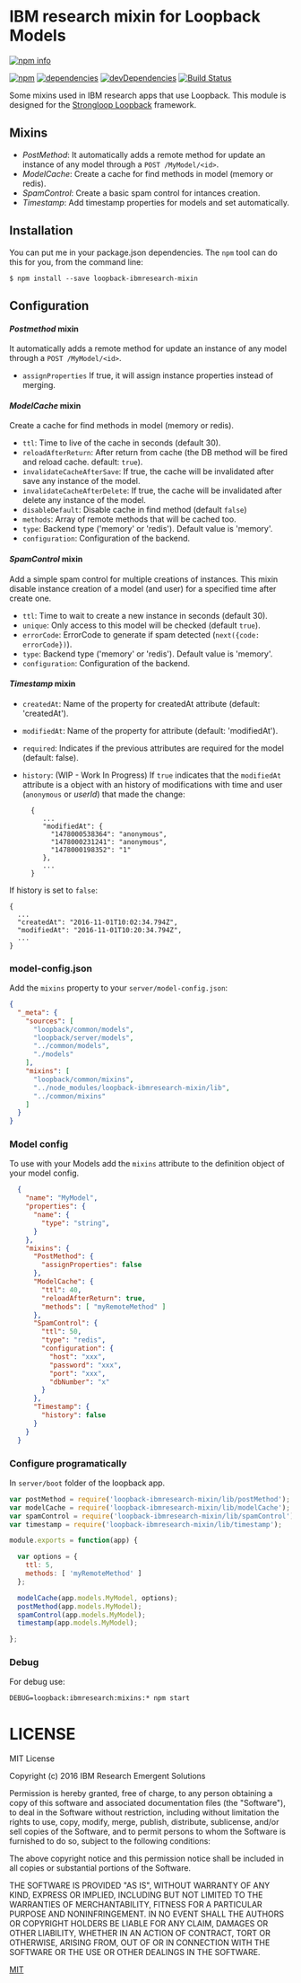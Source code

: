 # IBM research mixin for Loopback Models

[![npm info](https://nodei.co/npm/loopback-ibmresearch-mixin.png?downloads=true&downloadRank=true&stars=true)](https://npmjs.org/package/loopback-ibmresearch-mixin)

[![npm](https://img.shields.io/npm/v/loopback-ibmresearch-mixin.svg)]()
[![dependencies](https://img.shields.io/david/IBMResearch/loopback-ibmresearch-mixin.svg)]()
[![devDependencies](https://img.shields.io/david/dev/IBMResearch/loopback-ibmresearch-mixin.svg)]()
[![Build Status](https://img.shields.io/travis/IBMResearch/loopback-ibmresearch-mixin.svg)]()

Some mixins used in IBM research apps that use Loopback. This module is designed for the [Strongloop Loopback](https://github.com/strongloop/loopback) framework.

## Mixins

* _PostMethod_: It automatically adds a remote method for update an instance of any model through a `POST /MyModel/<id>`.
* _ModelCache_: Create a cache for find methods in model (memory or redis).
* _SpamControl_: Create a basic spam control for intances creation.
* _Timestamp_: Add timestamp properties for models and set automatically.

## Installation

You can put me in your package.json dependencies. The `npm` tool can do this for you, from the command line:

    $ npm install --save loopback-ibmresearch-mixin

## Configuration

#### _Postmethod_ mixin

It automatically adds a remote method for update an instance of any model through a `POST /MyModel/<id>`.

* `assignProperties` If true, it will assign instance properties instead of merging.

#### _ModelCache_ mixin

Create a cache for find methods in model (memory or redis).

* `ttl`: Time to live of the cache in seconds (default 30).
* `reloadAfterReturn`: After return from cache (the DB method will be fired and reload cache. default: `true`).
* `invalidateCacheAfterSave`: If true, the cache will be invalidated after save any instance of the model.
* `invalidateCacheAfterDelete`: If true, the cache will be invalidated after delete any instance of the model.
* `disableDefault`: Disable cache in find method (default `false`)
* `methods`: Array of remote methods that will be cached too.
* `type`: Backend type ('memory' or 'redis'). Default value is 'memory'.
* `configuration`: Configuration of the backend.

#### _SpamControl_ mixin

Add a simple spam control for multiple creations of instances. This mixin disable instance creation of a model (and user) for a specified time after create one.

* `ttl`: Time to wait to create a new instance in seconds (default 30).
* `unique`: Only access to this model will be checked (default `true`).
* `errorCode`: ErrorCode to generate if spam detected (`next({code: errorCode})`).
* `type`: Backend type ('memory' or 'redis'). Default value is 'memory'.
* `configuration`: Configuration of the backend.

#### _Timestamp_ mixin

* `createdAt`: Name of the property for createdAt attribute (default: 'createdAt').
* `modifiedAt`: Name of the property for attribute (default: 'modifiedAt').
* `required`: Indicates if the previous attributes are required for the model (default: false).
* `history`: (WIP - Work In Progress) If `true` indicates that the `modifiedAt` attribute is a object with an history of modifications with time and user (`anonymous` or _userId_) that made the change:

        {
           ...
           "modifiedAt": {
             "1478000538364": "anonymous",
             "1478000231241": "anonymous",
             "1478000198352": "1"
           },
           ...
        }

If history is set to `false`:

    {
      ...
      "createdAt": "2016-11-01T10:02:34.794Z",
      "modifiedAt": "2016-11-01T10:20:34.794Z",
      ...
    }

### model-config.json

Add the `mixins` property to your `server/model-config.json`:

```json
{
  "_meta": {
    "sources": [
      "loopback/common/models",
      "loopback/server/models",
      "../common/models",
      "./models"
    ],
    "mixins": [
      "loopback/common/mixins",
      "../node_modules/loopback-ibmresearch-mixin/lib",
      "../common/mixins"
    ]
  }
}
```

### Model config

To use with your Models add the `mixins` attribute to the definition object of your model config.

```json
  {
    "name": "MyModel",
    "properties": {
      "name": {
        "type": "string",
      }
    },
    "mixins": {
      "PostMethod": {
        "assignProperties": false
      },
      "ModelCache": {
        "ttl": 40,
        "reloadAfterReturn": true,
        "methods": [ "myRemoteMethod" ]
      },
      "SpamControl": {
        "ttl": 50,
        "type": "redis",
        "configuration": {
          "host": "xxx",
          "password": "xxx",
          "port": "xxx",
          "dbNumber": "x"
        }
      },
      "Timestamp": {
        "history": false
      }
    }
  }
```

### Configure programatically

In `server/boot` folder of the loopback app.

```javascript
var postMethod = require('loopback-ibmresearch-mixin/lib/postMethod');
var modelCache = require('loopback-ibmresearch-mixin/lib/modelCache');
var spamControl = require('loopback-ibmresearch-mixin/lib/spamControl');
var timestamp = require('loopback-ibmresearch-mixin/lib/timestamp');

module.exports = function(app) {

  var options = {
    ttl: 5,
    methods: [ 'myRemoteMethod' ]
  };

  modelCache(app.models.MyModel, options);
  postMethod(app.models.MyModel);
  spamControl(app.models.MyModel);
  timestamp(app.models.MyModel);

};
```


### Debug

For debug use:

    DEBUG=loopback:ibmresearch:mixins:* npm start

# LICENSE

MIT License

Copyright (c) 2016 IBM Research Emergent Solutions

Permission is hereby granted, free of charge, to any person obtaining a copy
of this software and associated documentation files (the "Software"), to deal
in the Software without restriction, including without limitation the rights
to use, copy, modify, merge, publish, distribute, sublicense, and/or sell
copies of the Software, and to permit persons to whom the Software is
furnished to do so, subject to the following conditions:

The above copyright notice and this permission notice shall be included in all
copies or substantial portions of the Software.

THE SOFTWARE IS PROVIDED "AS IS", WITHOUT WARRANTY OF ANY KIND, EXPRESS OR
IMPLIED, INCLUDING BUT NOT LIMITED TO THE WARRANTIES OF MERCHANTABILITY,
FITNESS FOR A PARTICULAR PURPOSE AND NONINFRINGEMENT. IN NO EVENT SHALL THE
AUTHORS OR COPYRIGHT HOLDERS BE LIABLE FOR ANY CLAIM, DAMAGES OR OTHER
LIABILITY, WHETHER IN AN ACTION OF CONTRACT, TORT OR OTHERWISE, ARISING FROM,
OUT OF OR IN CONNECTION WITH THE SOFTWARE OR THE USE OR OTHER DEALINGS IN THE
SOFTWARE.

[MIT](LICENSE.txt)
